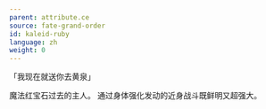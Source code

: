 ```yaml
---
parent: attribute.ce
source: fate-grand-order
id: kaleid-ruby
language: zh
weight: 0
---
```


「我现在就送你去黄泉」

魔法红宝石过去的主人。
通过身体强化发动的近身战斗既鲜明又超强大。

